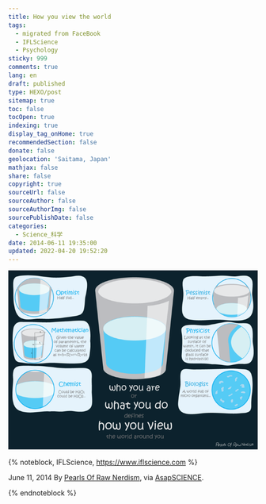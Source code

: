 ```yaml
---
title: How you view the world
tags:
  - migrated from FaceBook
  - IFLScience
  - Psychology
sticky: 999
comments: true
lang: en
draft: published
type: HEXO/post
sitemap: true
toc: false
tocOpen: true
indexing: true
display_tag_onHome: true
recommendedSection: false
donate: false
geolocation: 'Saitama, Japan'
mathjax: false
share: false
copyright: true
sourceUrl: false
sourceAuthor: false
sourceAuthorImg: false
sourcePublishDate: false
categories:
  - Science_科学
date: 2014-06-11 19:35:00
updated: 2022-04-20 19:52:20
---
```

![who you are -or- what you do -defines- how you view: the world around you](./How-you-view-the-world/10370444_851695444851468_7774826567863241966_n.png)


{% noteblock, IFLScience, https://www.iflscience.com %}

June 11, 2014
By [Pearls Of Raw Nerdism](https://www.pearlsofrawnerdism.com), via [AsapSCIENCE](https://www.AsapSCIENCE.com).

{% endnoteblock %}